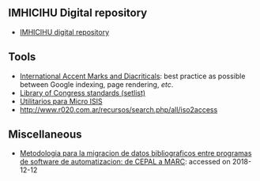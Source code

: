 ## IMHICIHU Digital repository
* [IMHICIHU digital repository](https://bitbucket.org/digital_repository/imhicihu-digital-repository/downloads/)

## Tools
* [International Accent Marks and Diacriticals](http://www.starr.net/is/type/htmlcodes.html): best practice as possible between Google indexing, page rendering, _etc_.
* [Library of Congress standards (setlist)](https://www.loc.gov/librarians/standards)
* [Utilitarios para Micro ISIS](http://www.santafe-conicet.gov.ar/servicios/isis/utilitarios/manzanos.htm)
* http://www.r020.com.ar/recursos/search.php/all/iso2access

## Miscellaneous
* [Metodologia para la migracion de datos bibliograficos entre programas de software de automatizacion: de CEPAL a MARC](https://revistas.ucr.ac.cr/index.php/eciencias/article/view/15126/23087): accessed on 2018-12-12